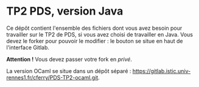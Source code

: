 # TP2 PDS, version Java

Ce dépôt contient l'ensemble des fichiers dont vous avez besoin pour travailler
sur le TP2 de PDS, si vous avez choisi de travailler en Java. Vous devez le
forker pour pouvoir le modifier : le bouton se situe en haut de l'interface
Gitlab.

**Attention !** Vous devez passer votre fork en *privé*.

La version OCaml se situe dans un dépôt séparé :
https://gitlab.istic.univ-rennes1.fr/cferry/PDS-TP2-ocaml.git.
